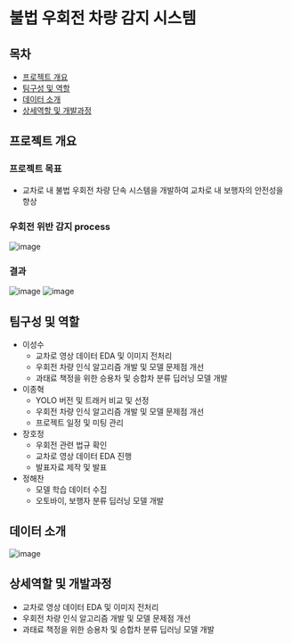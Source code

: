 # 불법 우회전 차량 감지 시스템
## 목차
* [프로젝트 개요](#프로젝트-개요)
* [팀구성 및 역할](#팀구성-및-역할)
* [데이터 소개](#데이터-소개)
* [상세역할 및 개발과정](#상세역할-및-개발과정)
## 프로젝트 개요
### 프로젝트 목표
* 교차로 내 불법 우회전 차량 단속 시스템을 개발하여 교차로 내 보행자의 안전성을 향상
### 우회전 위반 감지 process
![image](https://github.com/justdoit93/illegal_right_turn_detection/assets/129941418/589c908d-2cf9-465c-9c57-17cfdb4ee46e)
### 결과
![image](https://github.com/justdoit93/illegal_right_turn_detection/assets/129941418/8eab4f01-a2d1-4764-b9f9-10e416121fa1)
![image](https://github.com/justdoit93/illegal_right_turn_detection/assets/129941418/1ae83121-4906-4113-b5c6-3d837e211db7)
## 팀구성 및 역할
* 이성수
  * 교차로 영상 데이터 EDA 및 이미지 전처리
  * 우회전 차량 인식 알고리즘 개발 및 모델 문제점 개선
  * 과태료 책정을 위한 승용차 및 승합차 분류 딥러닝 모델 개발
* 이종혁
  * YOLO 버전 및 트래커 비교 및 선정
  * 우회전 차량 인식 알고리즘 개발 및 모델 문제점 개선
  * 프로젝트 일정 및 미팅 관리
* 장호정
  * 우회전 관련 법규 확인
  * 교차로 영상 데이터 EDA 진행
  * 발표자료 제작 및 발표
* 정해찬
  * 모델 학습 데이터 수집
  * 오토바이, 보행자 분류 딥러닝 모델 개발
## 데이터 소개
![image](https://github.com/justdoit93/illegal_right_turn_detection/assets/129941418/a9ccd225-c147-4b10-9ac6-f8b160de3caf)
## 상세역할 및 개발과정
* 교차로 영상 데이터 EDA 및 이미지 전처리
* 우회전 차량 인식 알고리즘 개발 및 모델 문제점 개선
* 과태료 책정을 위한 승용차 및 승합차 분류 딥러닝 모델 개발
